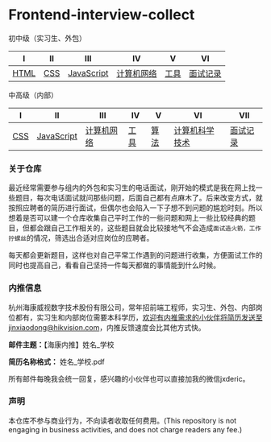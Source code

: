 # Frontend-interview-collect
初中级（实习生、外包）

| I                                                            | II                                                           | III                                                          | IV                                                           | V                                                            | VI                                                           |
| ------------------------------------------------------------ | ------------------------------------------------------------ | ------------------------------------------------------------ | ------------------------------------------------------------ | ------------------------------------------------------------ | ------------------------------------------------------------ |
| [HTML](https://github.com/jxderic/Frontend-interview-collect/blob/master/初中级/Html/Html.md) | [CSS](https://github.com/jxderic/Frontend-interview-collect/blob/master/初中级/Css/Css.md) | [JavaScript](https://github.com/jxderic/Frontend-interview-collect/blob/master/初中级/JavaScript/JavaScript.md) | [计算机网络](https://github.com/jxderic/Frontend-interview-collect/blob/master/初中级/计算机网络/计算机网络.md) | [工具](https://github.com/jxderic/Frontend-interview-collect/blob/master/初中级/工具/工具.md) | [面试记录](https://github.com/jxderic/Frontend-interview-collect/blob/master/初中级/面试记录/面试记录.md) |

中高级（内部）

| I                                                            | II                                                           | III                                                          | IV                                                           | V                                                            | VI                                                           | VII                                                          |
| ------------------------------------------------------------ | ------------------------------------------------------------ | ------------------------------------------------------------ | ------------------------------------------------------------ | ------------------------------------------------------------ | ------------------------------------------------------------ | ------------------------------------------------------------ |
| [CSS](https://github.com/jxderic/Frontend-interview-collect/blob/master/中高级/Css/Css.md) | [JavaScript](https://github.com/jxderic/Frontend-interview-collect/blob/master/中高级/JavaScript/JavaScript.md) | [计算机网络](https://github.com/jxderic/Frontend-interview-collect/blob/master/中高级/计算机网络/计算机网络.md) | [工具](https://github.com/jxderic/Frontend-interview-collect/blob/master/中高级/工具/工具.md) | [算法](https://github.com/jxderic/Frontend-interview-collect/blob/master/中高级/算法/算法.md) | [计算机科学技术](https://github.com/jxderic/Frontend-interview-collect/blob/master/中高级/计算机科学技术/计算机科学技术.md) | [面试记录](https://github.com/jxderic/Frontend-interview-collect/blob/master/中高级/面试记录/面试记录.md) |

### 关于仓库

最近经常需要参与组内的外包和实习生的电话面试，刚开始的模式是我在网上找一些题目，每次电话面试就问那些问题，后面自己都有点麻木了。后来改变方式，就按照应聘者的简历进行面试，但偶尔也会陷入一下子想不到问题的尴尬时刻。所以想着是否可以建一个仓库收集自己平时工作的一些问题和网上一些比较经典的题目，但都会跟自己工作相关的，这些题目就会比较接地气不会造成`面试造火箭，工作拧螺丝`的情况，筛选出合适对应岗位的应聘者。

每天都会更新题目，这样也对自己平常工作遇到的问题进行收集，方便面试工作的同时也提高自己，看看自己坚持一件每天都做的事情能到什么时候。

### 内推信息

杭州海康威视数字技术股份有限公司，常年招前端工程师，实习生、外包、内部岗位都有，实习生和内部岗位需要本科学历，欢迎有内推需求的小伙伴将简历发送至jinxiaodong@hikvision.com，内推反馈速度会比其他方式快。

**邮件主题：**【海康内推】姓名_学校

**简历名称格式：** 姓名_学校.pdf

所有邮件每晚我会统一回复，感兴趣的小伙伴也可以直接加我的微信jxderic。

### 声明

本仓库不参与商业行为，不向读者收取任何费用。(This repository is not engaging in business activities, and does not charge readers any fee.)

